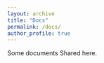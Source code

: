 ```yaml
---
layout: archive
title: "Docs"
permalink: /docs/
author_profile: true
---
```


Some documents Shared here.


